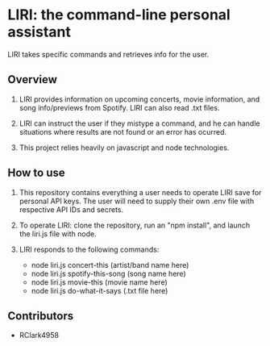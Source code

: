 # LIRI: the command-line personal assistant

LIRI takes specific commands and retrieves info for the user.

## Overview

1. LIRI provides information on upcoming concerts, movie information, and song info/previews from Spotify. LIRI can also read .txt files.

2. LIRI can instruct the user if they mistype a command, and he can handle situations where results are not found or an error has ocurred. 

3. This project relies heavily on javascript and node technologies. 

## How to use

1. This repository contains everything a user needs to operate LIRI save for personal API keys. The user will need to supply their own .env file with respective API IDs and secrets.

2. To operate LIRI: clone the repository, run an "npm install", and launch the liri.js file with node.

3. LIRI responds to the following commands:

   * node liri.js concert-this (artist/band name here)
   * node liri.js spotify-this-song (song name here)
   * node liri.js movie-this (movie name here)
   * node liri.js do-what-it-says (.txt file here)

## Contributors

* RClark4958

